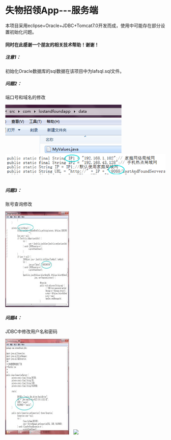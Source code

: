 <h1>失物招领App---服务端 </h1>
本项目采用eclipse+Oracle+JDBC+Tomcat7.0开发而成，使用中可能存在部分设置初始化问题。   
<h4>同时在此感谢一个朋友的相关技术帮助！谢谢！  </h4>
<h5>注意1：</h5>初始化Oracle数据库的sql数据在该项目中为lafsql.sql文件。  
<h5>问题2：</h5>端口号和域名的修改    

![](https://github.com/BK120/LostAndFoundServers/blob/master/shotscreen/shot1.png)&emsp;![](https://github.com/BK120/LostAndFoundServers/blob/master/shotscreen/shot2.png)&emsp;  
<h5>问题3：</h5>账号查询修改

![](https://github.com/BK120/LostAndFoundServers/blob/master/shotscreen/shot3.png)&emsp;
<h5>问题4：</h5>JDBC中修改用户名和密码    

![](https://github.com/BK120/LostAndFoundServers/blob/master/shotscreen/shot5.png)&emsp;![](https://github.com/BK120/LostAndFoundServers/blob/master/shotscreen/shot6.png)&emsp; 
